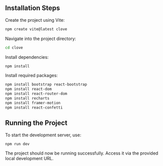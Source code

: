 ## Installation Steps

Create the project using Vite:

```bash
npm create vite@latest clove
```

Navigate into the project directory:

```bash
cd clove
```

Install dependencies:
```bash
npm install
```

Install required packages:
```bash
npm install bootstrap react-bootstrap
npm install react-dom
npm install react-router-dom
npm install recharts
npm install framer-motion
npm install react-confetti
```

## Running the Project

To start the development server, use:
```bash
npm run dev
```

The project should now be running successfully. Access it via the provided local development URL.
